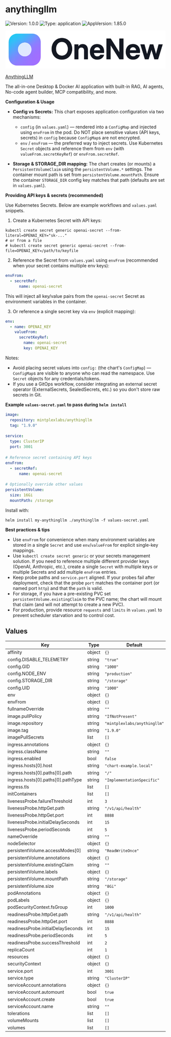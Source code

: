 # anythingllm

![Version: 1.0.0](https://img.shields.io/badge/Version-1.0.0-informational?style=flat-square) ![Type: application](https://img.shields.io/badge/Type-application-informational?style=flat-square) ![AppVersion: 1.85.0](https://img.shields.io/badge/AppVersion-1.85.0-informational?style=flat-square)

![AnythingLLM](https://raw.githubusercontent.com/Mintplex-Labs/anything-llm/master/images/wordmark.png)

[AnythingLLM](https://github.com/Mintplex-Labs/anything-llm)

The all-in-one Desktop & Docker AI application with built-in RAG, AI agents, No-code agent builder, MCP compatibility, and more.

**Configuration & Usage**

- **Config vs Secrets:** This chart exposes application configuration via two mechanisms:
  - `config` (in `values.yaml`) — rendered into a `ConfigMap` and injected using `envFrom` in the pod. Do NOT place sensitive values (API keys, secrets) in `config` because `ConfigMap`s are not encrypted.
  - `env` / `envFrom` — the preferred way to inject secrets. Use Kubernetes `Secret` objects and reference them from `env` (with `valueFrom.secretKeyRef`) or `envFrom.secretRef`.

- **Storage & STORAGE_DIR mapping:** The chart creates (or mounts) a `PersistentVolumeClaim` using the `persistentVolume.*` settings. The container mount path is set from `persistentVolume.mountPath`. Ensure the container `STORAGE_DIR` config key matches that path (defaults are set in `values.yaml`).

**Providing API keys & secrets (recommended)**

Use Kubernetes Secrets. Below are example workflows and `values.yaml` snippets.

1) Create a Kubernetes Secret with API keys:

```
kubectl create secret generic openai-secret --from-literal=OPENAI_KEY="sk-..."
# or from a file
# kubectl create secret generic openai-secret --from-file=OPENAI_KEY=/path/to/keyfile
```

2) Reference the Secret from `values.yaml` using `envFrom` (recommended when your secret contains multiple env keys):

```yaml
envFrom:
  - secretRef:
      name: openai-secret
```

This will inject all key/value pairs from the `openai-secret` Secret as environment variables in the container.

3) Or reference a single secret key via `env` (explicit mapping):

```yaml
env:
  - name: OPENAI_KEY
    valueFrom:
      secretKeyRef:
        name: openai-secret
        key: OPENAI_KEY
```

Notes:
- Avoid placing secret values into `config:` (the chart's `ConfigMap`) — `ConfigMap`s are visible to anyone who can read the namespace. Use `Secret` objects for any credentials/tokens.
- If you use a GitOps workflow, consider integrating an external secret operator (ExternalSecrets, SealedSecrets, etc.) so you don't store raw secrets in Git.

**Example `values-secret.yaml` to pass during `helm install`**

```yaml
image:
  repository: mintplexlabs/anythingllm
  tag: "1.9.0"

service:
  type: ClusterIP
  port: 3001

# Reference secret containing API keys
envFrom:
  - secretRef:
      name: openai-secret

# Optionally override other values
persistentVolume:
  size: 16Gi
  mountPath: /storage
```

Install with:

```
helm install my-anythingllm ./anythingllm -f values-secret.yaml
```

**Best practices & tips**

- Use `envFrom` for convenience when many environment variables are stored in a single `Secret` and use `env`/`valueFrom` for explicit single-key mappings.
- Use `kubectl create secret generic` or your secrets management solution. If you need to reference multiple different provider keys (OpenAI, Anthropic, etc.), create a single `Secret` with multiple keys or multiple Secrets and add multiple `envFrom` entries.
- Keep probe paths and `service.port` aligned. If your probes fail after deployment, check that the probe `port` matches the container port (or named port `http`) and that the `path` is valid.
- For storage, if you have a pre-existing PVC set `persistentVolume.existingClaim` to the PVC name; the chart will mount that claim (and will not attempt to create a new PVC).
- For production, provide resource `requests` and `limits` in `values.yaml` to prevent scheduler starvation and to control cost.

## Values

| Key | Type | Default | Description |
|-----|------|---------|-------------|
| affinity | object | `{}` |  |
| config.DISABLE_TELEMETRY | string | `"true"` |  |
| config.GID | string | `"1000"` |  |
| config.NODE_ENV | string | `"production"` |  |
| config.STORAGE_DIR | string | `"/storage"` |  |
| config.UID | string | `"1000"` |  |
| env | object | `{}` |  |
| envFrom | object | `{}` |  |
| fullnameOverride | string | `""` |  |
| image.pullPolicy | string | `"IfNotPresent"` |  |
| image.repository | string | `"mintplexlabs/anythingllm"` |  |
| image.tag | string | `"1.9.0"` |  |
| imagePullSecrets | list | `[]` |  |
| ingress.annotations | object | `{}` |  |
| ingress.className | string | `""` |  |
| ingress.enabled | bool | `false` |  |
| ingress.hosts[0].host | string | `"chart-example.local"` |  |
| ingress.hosts[0].paths[0].path | string | `"/"` |  |
| ingress.hosts[0].paths[0].pathType | string | `"ImplementationSpecific"` |  |
| ingress.tls | list | `[]` |  |
| initContainers | list | `[]` |  |
| livenessProbe.failureThreshold | int | `3` |  |
| livenessProbe.httpGet.path | string | `"/v1/api/health"` |  |
| livenessProbe.httpGet.port | int | `8888` |  |
| livenessProbe.initialDelaySeconds | int | `15` |  |
| livenessProbe.periodSeconds | int | `5` |  |
| nameOverride | string | `""` |  |
| nodeSelector | object | `{}` |  |
| persistentVolume.accessModes[0] | string | `"ReadWriteOnce"` |  |
| persistentVolume.annotations | object | `{}` |  |
| persistentVolume.existingClaim | string | `""` |  |
| persistentVolume.labels | object | `{}` |  |
| persistentVolume.mountPath | string | `"/storage"` |  |
| persistentVolume.size | string | `"8Gi"` |  |
| podAnnotations | object | `{}` |  |
| podLabels | object | `{}` |  |
| podSecurityContext.fsGroup | int | `1000` |  |
| readinessProbe.httpGet.path | string | `"/v1/api/health"` |  |
| readinessProbe.httpGet.port | int | `8888` |  |
| readinessProbe.initialDelaySeconds | int | `15` |  |
| readinessProbe.periodSeconds | int | `5` |  |
| readinessProbe.successThreshold | int | `2` |  |
| replicaCount | int | `1` |  |
| resources | object | `{}` |  |
| securityContext | object | `{}` |  |
| service.port | int | `3001` |  |
| service.type | string | `"ClusterIP"` |  |
| serviceAccount.annotations | object | `{}` |  |
| serviceAccount.automount | bool | `true` |  |
| serviceAccount.create | bool | `true` |  |
| serviceAccount.name | string | `""` |  |
| tolerations | list | `[]` |  |
| volumeMounts | list | `[]` |  |
| volumes | list | `[]` |  |